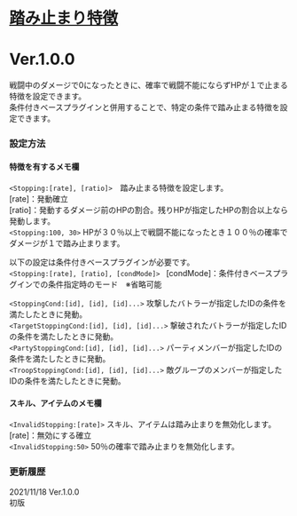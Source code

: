 # [踏み止まり特徴](https://raw.githubusercontent.com/nuun888/MZ/master/NUUN_StoppingFeature.js)
# Ver.1.0.0

戦闘中のダメージで0になったときに、確率で戦闘不能にならずHPが１で止まる特徴を設定できます。    
条件付きベースプラグインと併用することで、特定の条件で踏み止まる特徴を設定できます。

### 設定方法
#### 特徴を有するメモ欄  
`<Stopping:[rate], [ratio]>`　踏み止まる特徴を設定します。  
[rate]：発動確立  
[ratio]：発動するダメージ前のHPの割合。残りHPが指定したHPの割合以上なら発動します。  
`<Stopping:100, 30>` HPが３０％以上で戦闘不能になったとき１００％の確率でダメージが１で踏み止まります。  

以下の設定は条件付きベースプラグインが必要です。  
`<Stopping:[rate], [ratio], [condMode]> ` 
[condMode]：条件付きベースプラグインでの条件指定時のモード　※省略可能  

`<StoppingCond:[id], [id], [id]...>` 攻撃したバトラーが指定したIDの条件を満たしたときに発動。  
`<TargetStoppingCond:[id], [id], [id]...>` 撃破されたバトラーが指定したIDの条件を満たしたときに発動。  
`<PartyStoppingCond:[id], [id], [id]...>` パーティメンバーが指定したIDの条件を満たしたときに発動。  
`<TroopStoppingCond:[id], [id], [id]...>` 敵グループのメンバーが指定したIDの条件を満たしたときに発動。  
 
#### スキル、アイテムのメモ欄
`<InvalidStopping:[rate]>` スキル、アイテムは踏み止まりを無効化します。  
[rate]：無効にする確立  
`<InvalidStopping:50>` 50％の確率で踏み止まりを無効化します。  

### 更新履歴
2021/11/18 Ver.1.0.0  
初版  
